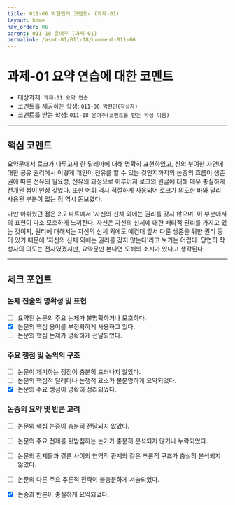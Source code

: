 ```yaml
---
title: 011-06 박현민의 코멘트c (과제-01) 
layout: home
nav_order: 06
parent: 011-18 윤여주 (과제-01)
permalink: /asmt-01/011-18/comment-011-06
---
```


# 과제-01 요약 연습에 대한 코멘트

- 대상과제: `과제-01 요약 연습`
- 코멘트를 제공하는 학생: `011-06 박현민(작성자)` 
- 코멘트를 받는 학생: `011-18 윤여주(코멘트를 받는 학생 이름)` 

---

## 핵심 코멘트

요약문에서 로크가 다루고자 한 딜레마에 대해 명확히 표현하였고, 신의 부여한 자연에 대한 공유 권리에서 어떻게 개인이 전유를 할 수 있는 것인지까지의 논증의 흐름이 생존권에 따른 전유의 필요성, 전유의 과정으로 이루어져  로크의 원글에 대해 매우 충실하게 전개된 점이 인상 깊었다. 또한 어휘 역시 적절하게 사용되어 로크가 의도한 바와 달리 사용된 부분이 없는 점 역시 돋보였다. 

다만 아쉬웠던 점은 2.2 파트에서 '자신의 신체 외에는 권리를 갖지 않으며' 이 부분에서의 표현이 다소 모호하게 느껴진다. 자신은 자신의 신체에 대한 배타적 권리를 가지고 있는 것이지, 권리에 대해서는 자신의 신체 외에도 예컨대 앞서 다룬 생존을 위한 권리 등이 있기 때문에 '자신의 신체 외에는 권리를 갖지 않는다'라고 보기는 어렵다. 당연히 작성자의 의도는 전자였겠지만, 요약문만 본다면 오해의 소지가 있다고 생각된다.


---

## 체크 포인트

### 논제 진술의 명확성 및 표현  
- [ ] 요약된 논문의 주요 논제가 불명확하거나 모호하다.  
- [x] 논문의 핵심 용어를 부정확하게 사용하고 있다.  
- [ ] 논문의 핵심 논제가 명확하게 전달되었다.  

### 주요 쟁점 및 논의의 구조  
- [ ] 논문이 제기하는 쟁점이 충분히 드러나지 않았다.  
- [ ] 논문의 핵심적 딜레마나 논쟁적 요소가 불분명하게 요약되었다.  
- [x] 논문의 주요 쟁점이 명확히 정리되었다.  

### 논증의 요약 및 반론 고려  
- [ ] 논문의 핵심 논증이 충분히 전달되지 않았다.  
- [ ] 논문의 주요 전제를 뒷받침하는 논거가 충분히 분석되지 않거나 누락되었다.  
- [ ] 논문의 전제들과 결론 사이의 연역적 관계와 같은 추론적 구조가 충실히 분석되지 않았다.  
- [ ] 논문의 다른 주요 추론적 전략이 불충분하게 서술되었다.
- [x] 논증과 반론이 충실하게 요약되었다. 


